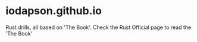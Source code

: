 # iodapson.github.io
Rust drills, all based on 'The Book'. Check the Rust Official page to read the 'The Book'
